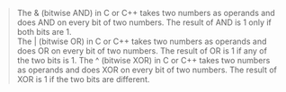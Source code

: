> The & (bitwise AND) in C or C++ takes two numbers as operands and does AND on every bit of two numbers. The result of AND is 1 only if both bits are 1.  
> The | (bitwise OR) in C or C++ takes two numbers as operands and does OR on every bit of two numbers. The result of OR is 1 if any of the two bits is 1. 
> The ^ (bitwise XOR) in C or C++ takes two numbers as operands and does XOR on every bit of two numbers. The result of XOR is 1 if the two bits are different. 
